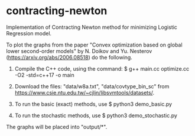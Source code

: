 # contracting-newton
Implementation of Contracting Newton method for minimizing Logistic Regression model.

To plot the graphs from the paper 
"Convex optimization based on global lower second-order models" 
by N. Doikov and Yu. Nesterov
(https://arxiv.org/abs/2006.08518) 
do the following.

1. Compile the C++ code, using the command:
$ g++ main.cc optimize.cc -O2 -std=c++17 -o main

2. Download the files:
"data/w8a.txt",
"data/covtype_bin_sc"
from https://www.csie.ntu.edu.tw/~cjlin/libsvmtools/datasets/.

3. To run the basic (exact) methods, use
$ python3 demo_basic.py

4. To run the stochastic methods, use 
$ python3 demo_stochastic.py

The graphs will be placed into "output/*".
